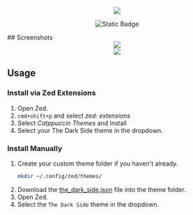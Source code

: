 <div align="center"><img src="https://i.ibb.co/xfmZVX4/cold-smooth-tasty.jpg"/></div>

<div align="center">

![Static Badge](https://img.shields.io/badge/https%3A%2F%2Fgithub.com%2FImgkl%2Fthe-dark-side?style=for-the-badge&label=Join-The-Dark-Side&labelColor=363a4f&color=df881d)



</div>
## Screenshots

<div align="center"><img src="https://i.ibb.co/ZmLbxsP/Screenshot-2024-02-25-at-11-28-52-AM.png"/></div>


<div align="center"><img src="https://i.ibb.co/f2SLdm4/Screenshot-2024-02-25-at-11-29-53-AM.png"/></div>


## Usage

### Install via Zed Extensions

1. Open Zed.
2. `cmd+shift+p` and select _zed: extensions_
3. Select _Catppuccin Themes_ and Install
4. Select your The Dark Side theme in the dropdown.

### Install Manually

1. Create your custom theme folder if you haven't already.
   ```bash
   mkdir ~/.config/zed/themes/
   ```
2. Download the [the_dark_side.json](./themes/the_dark_side.json) file into the theme folder.
3. Open Zed.
4. Select the `The Dark Side` theme in the dropdown.

